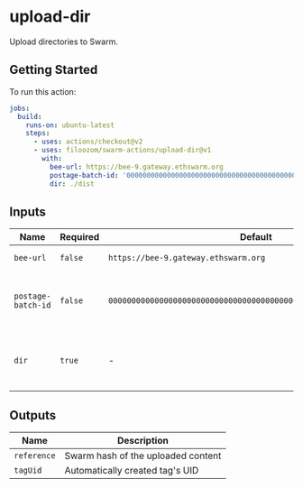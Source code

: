 # upload-dir

Upload directories to Swarm.

## Getting Started

To run this action:

```yaml
jobs:
  build:
    runs-on: ubuntu-latest
    steps:
      - uses: actions/checkout@v2
      - uses: filoozom/swarm-actions/upload-dir@v1
        with:
          bee-url: https://bee-9.gateway.ethswarm.org
          postage-batch-id: '0000000000000000000000000000000000000000000000000000000000000000'
          dir: ./dist
```

## Inputs

| Name               | Required | Default                                                            | Description                                            |
| ------------------ | -------- | ------------------------------------------------------------------ | ------------------------------------------------------ |
| `bee-url`          | `false`  | `https://bee-9.gateway.ethswarm.org`                               | URL of Bee node                                        |
| `postage-batch-id` | `false`  | `0000000000000000000000000000000000000000000000000000000000000000` | Batch ID of Postage Stamp that will be used for upload |
| `dir`              | `true`   | -                                                                  | Path to directory that should be uploaded              |

## Outputs

| Name        | Description                        |
| ----------- | ---------------------------------- |
| `reference` | Swarm hash of the uploaded content |
| `tagUid`    | Automatically created tag's UID    |
